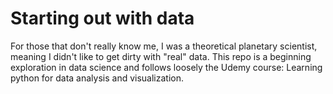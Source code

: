 # Starting out with data
For those that don't really know me, I was a theoretical planetary scientist, meaning I didn't like to get dirty with "real" data. This repo is a beginning exploration in data science and follows loosely the Udemy course: Learning python for data analysis and visualization.

